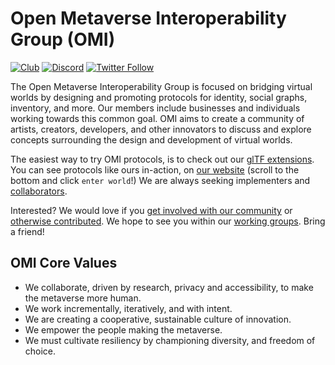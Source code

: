 # Open Metaverse Interoperability Group (OMI)
[![Club](https://img.shields.io/badge/project%20type-club-ff69b4)](https://project-types.github.io/#club)
[![Discord](https://img.shields.io/discord/770382203782692945?label=Discord&logo=Discord)](https://discord.gg/NJtT9grz5E)
[![Twitter Follow](https://img.shields.io/twitter/follow/open_metaverse)](https://twitter.com/open_metaverse)

The Open Metaverse Interoperability Group is focused on bridging virtual worlds by designing and promoting protocols for identity, social graphs, inventory, and more. Our members include businesses and individuals working towards this common goal. OMI aims to create a community of artists, creators, developers, and other innovators to discuss and explore concepts surrounding the design and development of virtual worlds.

The easiest way to try OMI protocols, is to check out our [glTF extensions](https://github.com/omigroup/gltf-extensions#omi-gltf-vendor-extensions). You can see protocols like ours in-action, on [our website](https://omigroup.org) (scroll to the bottom and click `enter world`!) We are always seeking implementers and [collaborators](https://github.com/omigroup/omigroup#active-subgroups). 

Interested? We would love if you [get involved with our community](https://discord.gg/NJtT9grz5E) or [otherwise contributed](https://opencollective.com/omigroup). We hope to see you within our [working groups](https://github.com/omigroup/omigroup#active-subgroups). Bring a friend!

## OMI Core Values

- We collaborate, driven by research, privacy and accessibility, to make the metaverse more human.
- We work incrementally, iteratively, and with intent. 
- We are creating a cooperative, sustainable culture of innovation. 
- We empower the people making the metaverse.
- We must cultivate resiliency by championing diversity, and freedom of choice.
